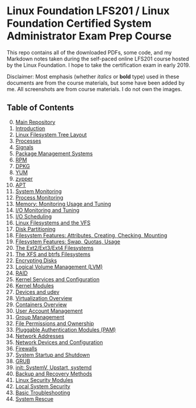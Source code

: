 # Linux Foundation LFS201 / Linux Foundation Certified System Administrator Exam Prep Course

This repo contains all of the downloaded PDFs, some code, and my Markdown notes taken during the self-paced online LFS201 course hosted by the Linux Foundation. I hope to take the certification exam in early 2019.

Disclaimer: Most emphasis (whether *italics* or **bold** type) used in these documents are from the course materials, but some have been added by me. All screenshots are from course materials. I do not own the images.

## Table of Contents
0. [Main Repository](https://github.com/schatto1/LFS201)
1. [Introduction](/Ch01-introduction/notes_Ch01.md)
2. [Linux Filesystem Tree Layout](/Ch02-filesystemtreelayout/notes_Ch02.md)
3. [Processes](/Ch03-processes/notes_Ch03.md)
4. [Signals](/Ch04-signals/notes_Ch04.md)
5. [Package Management Systems](/Ch05-packagemanagementsystems/notes_Ch05.md)
6. [RPM](/Ch06-rpm/notes_Ch06.md)
7. [DPKG](/Ch07-dpkg/notes_Ch07.md)
8. [YUM](/Ch08-yum/notes_Ch08.md)
9. [zypper](/Ch09-zypper/notes_Ch09.md)
10. [APT](/Ch10-apt/notes_Ch10.md)
11. [System Monitoring](/Ch11-systemmonitoring/notes_Ch11.md)
12. [Process Monitoring](/Ch12-processmonitoring/notes_Ch12.md)
13. [Memory: Monitoring Usage and Tuning](/Ch13-memory/notes_Ch13.md)
14. [I/O Monitoring and Tuning](/Ch14-io/notes_Ch14.md)
15. [I/O Scheduling](/Ch15-schedulingio/notes_Ch15.md)
16. [Linux Filesystems and the VFS](/Ch16-linuxfsvfs/notes_ch16.md)
17. [Disk Partitioning](/Ch17-diskpartitioning/notes_Ch17.md)
18. [Filesystem Features: Attributes, Creating, Checking, Mounting](/Ch18-fsfeatures/notes_Ch18.md)
19. [Filesystem Features: Swap, Quotas, Usage](/Ch19-fsfeatures2/notes_Ch19.md)
20. [The Ext2/Ext3/Ext4 Filesystems](/Ch20-extfs/notes_Ch20.md)
21. [The XFS and btrfs Filesystems](/Ch21-xfsbtrfs/notes_Ch21.md)
22. [Encrypting Disks](/Ch22-encryptingdisks/notes_Ch22.md)
23. [Logical Volume Management (LVM)](/Ch23-lvm/notes_Ch23.md)
24. [RAID](/Ch24-raid/notes_Ch24.md)
25. [Kernel Services and Configuration](/Ch25-kernelservices/notes_Ch25.md)
26. [Kernel Modules](/Ch26-kernelmodules/notes_Ch26.md)
27. [Devices and udev](/Ch27-devicesudev/notes_Ch27.md)
28. [Virtualization Overview](/Ch28-virtualization/notes_Ch28.md)
29. [Containers Overview](/Ch29-containers/notes_Ch29.md)
30. [User Account Management](/Ch30-uam/notes_Ch30.md)
31. [Group Management](/Ch31-gm/notes_Ch31.md)
32. [File Permissions and Ownership](/Ch32-fpo/notes_Ch32.md)
33. [Pluggable Authentication Modules (PAM)](/Ch33-pam/notes_Ch33.md)
34. [Network Addresses](/Ch34-networkaddresses/notes_Ch34.md)
35. [Network Devices and Configuration](/Ch35-networkdevconf/notes_Ch35.md)
36. [Firewalls](/Ch36-firewalls/notes_Ch36.md)
37. [System Startup and Shutdown](/Ch37-systemsusd/notes_Ch37.md)
38. [GRUB](/Ch38-grub/notes_Ch38.md)
39. [init: SystemV, Upstart, systemd](/Ch39-init/notes_Ch39.md)
40. [Backup and Recovery Methods]()
41. [Linux Security Modules]()
42. [Local System Security]()
43. [Basic Troubleshooting]()
44. [System Rescue]()
